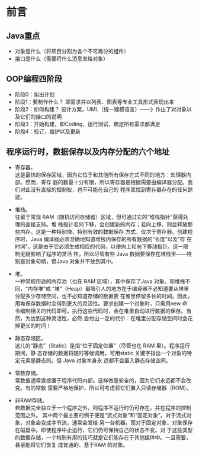# 前言 
## Java重点  
* 对象是什么（将项目分割为各个不可再分的组件）
* 接口是什么（需要将什么消息发给对象）
## OOP编程四阶段
* 阶段0：拟出计划
* 阶段1：要制作什么？ 即需求并以列表、图表等专业工具形式表现出来
* 阶段2：如何构建？ 设计方案，UML（统一建模语言）——》作出了对对象以及它们的接口的说明
* 阶段3：开始构建，即Coding，运行测试，确定所有需求都满足
* 阶段4：校订，维护以及更新  
## 程序运行时，数据保存以及内存分配的六个地址
* 寄存器。  
    这是最快的保存区域，因为它位于和其他所有保存方式不同的地方：处理器内部。然而，寄存
器的数量十分有限，所以寄存器是根据需要由编译器分配。我们对此没有直接的控制权，也不可能在自己的
程序里找到寄存器存在的任何踪迹。  

* 堆栈。  
    驻留于常规 RAM（随机访问存储器）区域，但可通过它的“堆栈指针”获得处理的直接支持。堆
栈指针若向下移，会创建新的内存；若向上移，则会释放那些内存。这是一种特别快、特别有效的数据保存
方式，仅次于寄存器。创建程序时，Java 编译器必须准确地知道堆栈内保存的所有数据的“长度”以及“存
在时间”。这是由于它必须生成相应的代码，以便向上和向下移动指针。这一限制无疑影响了程序的灵活
性，所以尽管有些 Java 数据要保存在堆栈里——特别是对象句柄，但Java 对象并不放到其中。  

* 堆。  
    一种常规用途的内存池（也在 RAM 区域），其中保存了Java 对象。和堆栈不同，“内存堆”或
“堆”（Heap）最吸引人的地方在于编译器不必知道要从堆里分配多少存储空间，也不必知道存储的数据要
在堆里停留多长的时间。因此，用堆保存数据时会得到更大的灵活性。要求创建一个对象时，只需用new 命
令编制相关的代码即可。执行这些代码时，会在堆里自动进行数据的保存。当然，为达到这种灵活性，必然
会付出一定的代价：在堆里分配存储空间时会花掉更长的时间！  

* 静态存储区。  
    这儿的“静态”（Static）是指“位于固定位置”（尽管也在 RAM 里）。程序运行期间，静
态存储的数据将随时等候调用。可用static 关键字指出一个对象的特定元素是静态的。但 Java 对象本身永
远都不会置入静态存储空间。  

* 常数存储。  
    常数值通常直接置于程序代码内部。这样做是安全的，因为它们永远都不会改变。有的常数
需要严格地保护，所以可考虑将它们置入只读存储器（ROM）。  

* 非RAM存储。  
    若数据完全独立于一个程序之外，则程序不运行时仍可存在，并在程序的控制范围之外。
其中两个最主要的例子便是“流式对象”和“固定对象”。对于流式对象，对象会变成字节流，通常会发给
另一台机器。而对于固定对象，对象保存在磁盘中。即使程序中止运行，它们仍可保持自己的状态不变。对
于这些类型的数据存储，一个特别有用的技巧就是它们能存在于其他媒体中。一旦需要，甚至能将它们恢复
成普通的、基于RAM 的对象。

